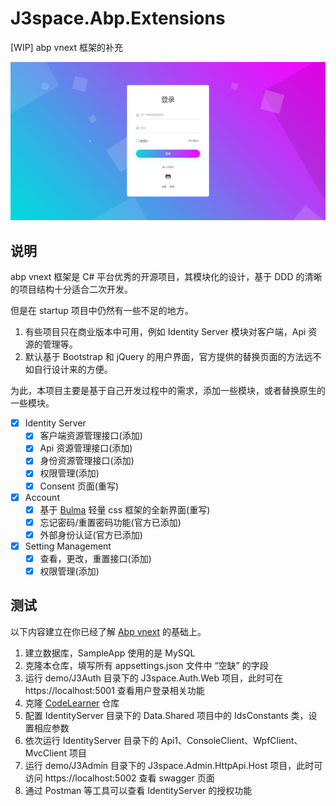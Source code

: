 # J3space.Abp.Extensions

[WIP] abp vnext 框架的补充

![IdentityServer 效果图.png](./images/login_page.png)

## 说明

abp vnext 框架是 C# 平台优秀的开源项目，其模块化的设计，基于 DDD 的清晰的项目结构十分适合二次开发。

但是在 startup 项目中仍然有一些不足的地方。

1. 有些项目只在商业版本中可用，例如 Identity Server 模块对客户端，Api 资源的管理等。
2. 默认基于 Bootstrap 和 jQuery 的用户界面，官方提供的替换页面的方法远不如自行设计来的方便。

为此，本项目主要是基于自己开发过程中的需求，添加一些模块，或者替换原生的一些模块。

- [x] Identity Server
  - [x] 客户端资源管理接口(添加)
  - [x] Api 资源管理接口(添加)
  - [x] 身份资源管理接口(添加)
  - [x] 权限管理(添加)
  - [x] Consent 页面(重写)
- [x] Account
  - [x] 基于 [Bulma](https://bulma.io/) 轻量 css 框架的全新界面(重写)
  - [x] 忘记密码/重置密码功能(官方已添加)
  - [x] 外部身份认证(官方已添加)
- [x] Setting Management
  - [x] 查看，更改，重置接口(添加)
  - [x] 权限管理(添加)

## 测试

以下内容建立在你已经了解 [Abp vnext](https://docs.abp.io/en/abp/latest) 的基础上。

1. 建立数据库，SampleApp 使用的是 MySQL
2. 克隆本仓库，填写所有 appsettings.json 文件中 “空缺” 的字段
3. 运行 demo/J3Auth 目录下的 J3space.Auth.Web 项目，此时可在 https://localhost:5001 查看用户登录相关功能
4. 克隆 [CodeLearner](https://github.com/taujiong/CodeLearner) 仓库
5. 配置 IdentityServer 目录下的 Data.Shared 项目中的 IdsConstants 类，设置相应参数
6. 依次运行 IdentityServer 目录下的 Api1、ConsoleClient、WpfClient、MvcClient 项目
7. 运行 demo/J3Admin 目录下的 J3space.Admin.HttpApi.Host 项目，此时可访问 https://localhost:5002 查看 swagger 页面
8. 通过 Postman 等工具可以查看 IdentityServer 的授权功能
